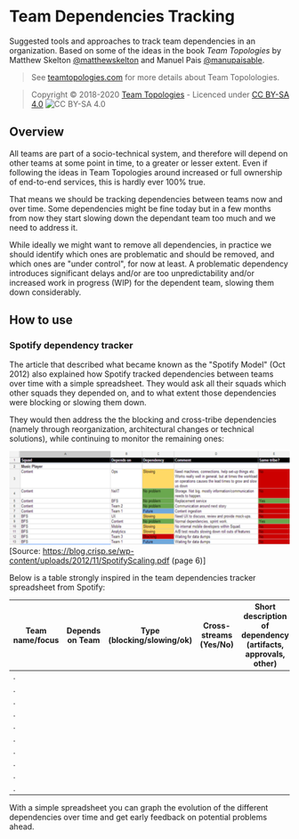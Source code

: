 # Team Dependencies Tracking
Suggested tools and approaches to track team dependencies in an organization.
Based on some of the ideas in the book _Team Topologies_ by Matthew Skelton [@matthewskelton](https://github.com/matthewskelton) and Manuel Pais [@manupaisable](https://github.com/manupaisable).

> See [teamtopologies.com](https://teamtopologies.com/) for more details about Team Topolologies.

> Copyright © 2018-2020 [Team Topologies](https://teamtopologies.com/) - Licenced under [CC BY-SA 4.0](https://creativecommons.org/licenses/by-sa/4.0/) ![CC BY-SA 4.0](https://licensebuttons.net/l/by-sa/3.0/88x31.png)

## Overview

All teams are part of a socio-technical system, and therefore will depend on other teams at some point in time, to a greater or lesser extent. Even if following the ideas in Team Topologies around increased or full ownership of end-to-end services, this is hardly ever 100% true.

That means we should be tracking dependencies between teams now and over time. Some dependencies might be fine today but in a few months from now they start slowing down the dependant team too much and we need to address it.

While ideally we might want to remove all dependencies, in practice we should identify which ones are problematic and should be removed, and which ones are "under control", for now at least. A problematic dependency introduces significant delays and/or are too unpredictability and/or increased work in progress (WIP) for the dependent team, slowing them down considerably.

## How to use

### Spotify dependency tracker

The article that described what became known as the "Spotify Model" (Oct 2012) also explained how Spotify tracked dependencies between teams over time with a simple spreadsheet. They would ask all their squads which other squads they depended on, and to what extent those dependencies were blocking or slowing them down. 

They would then address the the blocking and cross-tribe dependencies (namely through reorganization, architectural changes or technical
solutions), while continuing to monitor the remaining ones: 

![Screenshot of the Spotify team dependency tracker - Source: https://blog.crisp.se/wp-content/uploads/2012/11/SpotifyScaling.pdf (page 6)](images/spotify_dependency_tracker.png) 
[Source: <https://blog.crisp.se/wp-content/uploads/2012/11/SpotifyScaling.pdf> (page 6)]

Below is a table strongly inspired in the team dependencies tracker spreadsheet from Spotify:

| Team name/focus | Depends on Team | Type (blocking/slowing/ok) | Cross-streams (Yes/No) | Short description of dependency (artifacts, approvals, other) |  
| --------------- | ----------------| -------------------------- | ---------------------- | ------------------------------------------------------------- |
| .               |                 |                            |                        |                                                               |
| .               |                 |                            |                        |                                                               |
| .               |                 |                            |                        |                                                               |
| .               |                 |                            |                        |                                                               |
| .               |                 |                            |                        |                                                               |
| .               |                 |                            |                        |                                                               |
| .               |                 |                            |                        |                                                               |
| .               |                 |                            |                        |                                                               |
| .               |                 |                            |                        |                                                               |
| .               |                 |                            |                        |                                                               |

With a simple spreadsheet you can graph the evolution of the different dependencies over time and get early feedback on potential problems ahead.
